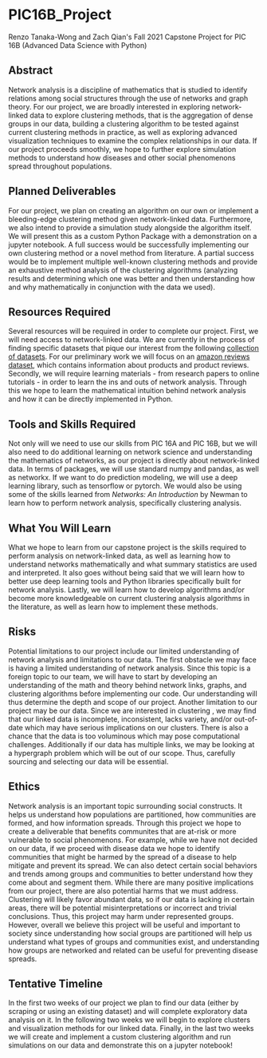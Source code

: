 # PIC16B_Project
Renzo Tanaka-Wong and Zach Qian's Fall 2021 Capstone Project for PIC 16B (Advanced Data Science with Python)

## Abstract
Network analysis is a discipline of mathematics that is studied to identify relations among social structures through the use of networks and graph theory. For our project, we are broadly interested in exploring network-linked data to explore clustering methods, that is the aggregation of dense groups in our data, building a clustering algorithm to be tested against current clustering methods in practice, as well as exploring advanced visualization techniques to examine the complex relationships in our data. If our project proceeds smoothly, we hope to further explore simulation methods to understand how diseases and other social phenomenons spread throughout populations.

## Planned Deliverables
For our project, we plan on creating an algorithm on our own or implement a bleeding-edge clustering method given network-linked data. Furthermore, we also intend to provide a simulation study alongside the algorithm itself. We will present this as a custom Python Package with a demonstration on a jupyter notebook. A full success would be successfully implementing our own clustering method or a novel method from literature. A partial success would be to implement multiple well-known clustering methods and provide an exhaustive method analysis of the clustering algorithms (analyzing results and determining which one was better and then understanding how and why mathematically in conjunction with the data we used).

## Resources Required
Several resources will be required in order to complete our project. First, we will need access to network-linked data. We are currently in the process of finding specific datasets that pique our interest from the following [collection of datasets](https://www.cs.cornell.edu/~arb/data/). For our preliminary work we will focus on an [amazon reviews dataset](https://www.cs.cornell.edu/~arb/data/amazon-reviews/), which contains information about products and product reviews. Secondly, we will require learning materials -  from research papers to online tutorials - in order to learn the ins and outs of network analysis. Through this we hope to learn the mathematical intuition behind network analysis and how it can be directly implemented in Python.

## Tools and Skills Required
Not only will we need to use our skills from PIC 16A and PIC 16B, but we will also need to do additional learning on network science and understanding the mathematics of networks, as our project is directly about network-linked data. In terms of packages, we will use standard numpy and pandas, as well as networkx. If we want to do prediction modeling, we will use a deep learning library, such as tensorflow or pytorch. We would also be using some of the skills learned from *Networks: An Introduction* by Newman to learn how to perform network analysis, specifically clustering analysis. 

## What You Will Learn
What we hope to learn from our capstone project is the skills required to perform analysis on network-linked data, as well as learning how to understand networks mathematically and what summary statistics are used and interpreted. It also goes without being said that we will learn how to better use deep learning tools and Python libraries specifically built for network analysis. Lastly, we will learn how to develop algorithms and/or become more knowledgeable on current clustering analysis algorithms in the literature, as well as learn how to implement these methods. 

## Risks
Potential limitations to our project include our limited understanding of network analysis and limitations to our data. The first obstacle we may face is having a limited understanding of network analysis. Since this topic is a foreign topic to our team, we will have to start by developing an understanding of the math and theory behind network links, graphs, and clustering algorithms before implementing our code. Our understanding will thus determine the depth and scope of our project. Another limitation to our project may be our data. Since we are interested in clustering , we may find that our linked data is incomplete, inconsistent, lacks variety, and/or out-of-date which may have serious implications on our clusters. There is also a chance that the data is too voluminous which may pose computational challenges. Additionally if our data has multiple links, we may be looking at a hypergraph problem which will be out of our scope. Thus, carefully sourcing and selecting our data will be essential.

## Ethics
Network analysis is an important topic surrounding social constructs. It helps us understand how populations are partitioned, how communities are formed, and how information spreads. Through this project we hope to create a deliverable that benefits communites that are at-risk or more vulnerable to social phenomenons. For example, while we have not decided on our data, if we proceed with disease data we hope to identify communities that might be harmed by the spread of a disease to help mitigate and prevent its spread. We can also detect certain social behaviors and trends among groups and communities to better understand how they come about and segment them. While there are many positive implications from our project, there are also potential harms that we must address. Clustering will likely favor abundant data, so if our data is lacking in certain areas, there will be potential misinterpretations or incorrect and trivial conclusions. Thus, this project may harm under represented groups. However, overall we believe this project will be useful and important to society since understanding how social groups are partitioned will help us understand what types of groups and communities exist, and understanding how groups are networked and related can be useful for preventing disease spreads.

## Tentative Timeline
In the first two weeks of our project we plan to find our data (either by scraping or using an existing dataset) and will complete exploratory data analysis on it. In the following two weeks we will begin to explore clusters and visualization methods for our linked data. Finally, in the last two weeks we will create and implement a custom clustering algorithm and run simulations on our data and demonstrate this on a jupyter notebook!
